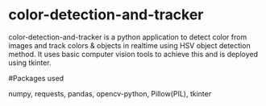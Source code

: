 # color-detection-and-tracker

color-detection-and-tracker is a python application to detect color from images and track colors & objects in realtime using HSV object detection method.
It uses basic computer vision tools to achieve this and is deployed using tkinter.


#Packages used

numpy,
requests,
pandas,
opencv-python,
Pillow(PIL),
tkinter
